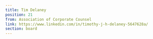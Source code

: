 ```yaml
---
title: Tim Delaney
position: 21
from: Association of Corporate Counsel
link: https://www.linkedin.com/in/timothy-j-h-delaney-5647628a/
section: board
---
```


